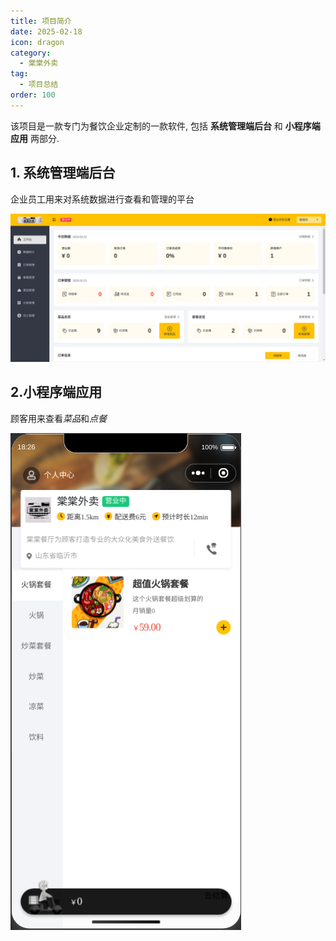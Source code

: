 ```yaml
---
title: 项目简介
date: 2025-02-18
icon: dragon
category:
  - 棠棠外卖
tag:
  - 项目总结
order: 100
---
```


该项目是一款专门为餐饮企业定制的一款软件, 包括 **系统管理端后台** 和 **小程序端应用** 两部分.

<!-- more -->

## 1. 系统管理端后台
  企业员工用来对系统数据进行查看和管理的平台

  ![系统管理端后台](/assets/images/微信图片_20250223182330.png)

## 2.小程序端应用
  顾客用来查看*菜品*和*点餐*
  
  ![小程序端应用](/assets/images/微信图片_20250223182725.png)

